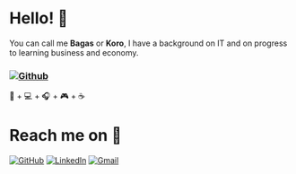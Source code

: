 # Hello! :slightly_smiling_face:

You can call me **Bagas** or **Koro**, I have a background on IT and on progress to learning business and economy.

### [![Github](https://img.shields.io/github/followers/robertusbagaskara?label=Follow&style=social&logoColor=darkgreen)](https://github.com/robertusbagaskara)

:book: + :computer: + :headphones: + :video_game: + :coffee: 

# Reach me on :mag_right:
[![GitHub](https://img.shields.io/badge/-Github-darkgreen?style=flat&logo=Github&logoColor=white)](https://github.com/robertusbagaskara)
[![LinkedIn](https://img.shields.io/badge/-LinkedIn-darkgreen?style=flat&logo=Linkedin&logoColor=white)](https://www.linkedin.com/in/robertusbagaskara/)
[![Gmail](https://img.shields.io/badge/-Gmail-darkgreen?style=flat&logo=Gmail&logoColor=white)](mailto:robertusbagaskara@gmail.com)
 
